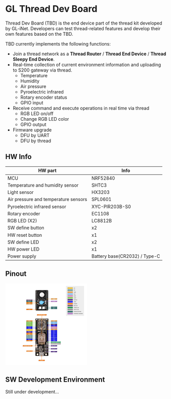 # GL Thread Dev Board

Thread Dev Board (TBD) is the end device part of the thread kit developed by GL-iNet. Developers can test thread-related features and develop their own features based on the TBD.

TBD currently implements the following functions:

- Join a thread network as a **Thread Router** / **Thread End Device** / **Thread Sleepy End Device**.
- Real-time collection of current environment information and uploading to S200 gateway via thread.
    - Temperature 
    - Humidity 
    - Air pressure
    - Pyroelectric infrared
    - Rotary encoder status
    - GPIO input
- Receive command and execute operations in real time via thread
    - RGB LED on/off
    - Change RGB LED color
    - GPIO output
- Firmware upgrade
    - DFU by UART
    - DFU by thread

## HW Info

| HW part                              | Info                          |
| ------------------------------------ | ----------------------------- |
| MCU                                  | NRF52840                      |
| Temperature and humidity sensor      | SHTC3                         |
| Light sensor                         | HX3203                        |
| Air pressure and temperature sensors | SPL0601                       |
| Pyroelectric infrared sensor         | XYC-PIR203B-S0                |
| Rotary encoder                       | EC1108                        |
| RGB LED (X2)                         | LC8812B                       |
| SW define button                     | x2                            |
| HW reset button                      | x1                            |
| SW define LED                        | x2                            |
| HW power LED                         | x1                            |
| Power supply                         | Battery base(CR2032) / Type-C |

## Pinout

<img src="./docs/img/gl_thread_dev_board_pinout.jpg" alt="TDB_pinout" style="zoom: 25%;" />

## SW Development Environment

Still under development...

